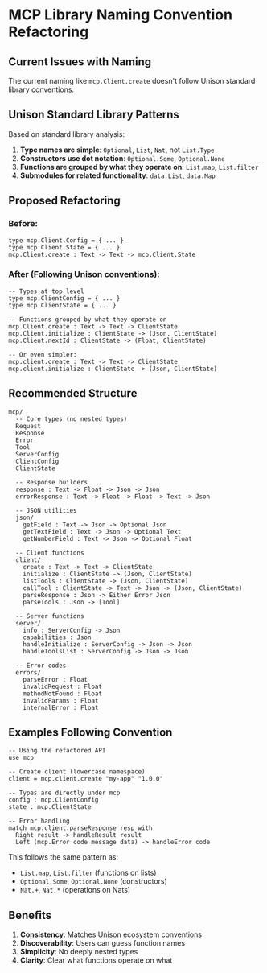 # MCP Library Naming Convention Refactoring

## Current Issues with Naming

The current naming like `mcp.Client.create` doesn't follow Unison standard library conventions.

## Unison Standard Library Patterns

Based on standard library analysis:

1. **Type names are simple**: `Optional`, `List`, `Nat`, not `List.Type`
2. **Constructors use dot notation**: `Optional.Some`, `Optional.None`
3. **Functions are grouped by what they operate on**: `List.map`, `List.filter`
4. **Submodules for related functionality**: `data.List`, `data.Map`

## Proposed Refactoring

### Before:
```unison
type mcp.Client.Config = { ... }
type mcp.Client.State = { ... }
mcp.Client.create : Text -> Text -> mcp.Client.State
```

### After (Following Unison conventions):
```unison
-- Types at top level
type mcp.ClientConfig = { ... }
type mcp.ClientState = { ... }

-- Functions grouped by what they operate on
mcp.Client.create : Text -> Text -> ClientState
mcp.Client.initialize : ClientState -> (Json, ClientState)
mcp.Client.nextId : ClientState -> (Float, ClientState)

-- Or even simpler:
mcp.client.create : Text -> Text -> ClientState
mcp.client.initialize : ClientState -> (Json, ClientState)
```

## Recommended Structure

```
mcp/
  -- Core types (no nested types)
  Request
  Response  
  Error
  Tool
  ServerConfig
  ClientConfig
  ClientState
  
  -- Response builders
  response : Text -> Float -> Json -> Json
  errorResponse : Text -> Float -> Float -> Text -> Json
  
  -- JSON utilities
  json/
    getField : Text -> Json -> Optional Json
    getTextField : Text -> Json -> Optional Text
    getNumberField : Text -> Json -> Optional Float
  
  -- Client functions
  client/
    create : Text -> Text -> ClientState
    initialize : ClientState -> (Json, ClientState)
    listTools : ClientState -> (Json, ClientState)
    callTool : ClientState -> Text -> Json -> (Json, ClientState)
    parseResponse : Json -> Either Error Json
    parseTools : Json -> [Tool]
    
  -- Server functions  
  server/
    info : ServerConfig -> Json
    capabilities : Json
    handleInitialize : ServerConfig -> Json -> Json
    handleToolsList : ServerConfig -> Json -> Json
    
  -- Error codes
  errors/
    parseError : Float
    invalidRequest : Float
    methodNotFound : Float
    invalidParams : Float
    internalError : Float
```

## Examples Following Convention

```unison
-- Using the refactored API
use mcp

-- Create client (lowercase namespace)
client = mcp.client.create "my-app" "1.0.0"

-- Types are directly under mcp
config : mcp.ClientConfig
state : mcp.ClientState

-- Error handling
match mcp.client.parseResponse resp with
  Right result -> handleResult result
  Left (mcp.Error code message data) -> handleError code
```

This follows the same pattern as:
- `List.map`, `List.filter` (functions on lists)
- `Optional.Some`, `Optional.None` (constructors)
- `Nat.+`, `Nat.*` (operations on Nats)

## Benefits

1. **Consistency**: Matches Unison ecosystem conventions
2. **Discoverability**: Users can guess function names
3. **Simplicity**: No deeply nested types
4. **Clarity**: Clear what functions operate on what